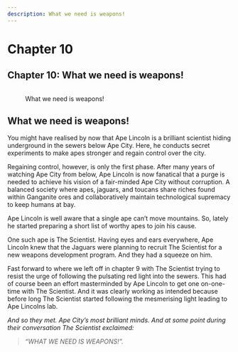 ```yaml
---
description: What we need is weapons!
---
```


# Chapter 10

## Chapter 10: What we need is weapons! <a href="#1801" id="1801"></a>

<figure><img src="https://miro.medium.com/v2/resize:fit:1400/1*SQj8nGVYPzsY9GVRuuz7Kg.png" alt=""><figcaption><p>What we need is weapons!</p></figcaption></figure>

## What we need is weapons! <a href="#e683" id="e683"></a>

You might have realised by now that Ape Lincoln is a brilliant scientist hiding underground in the sewers below Ape City. Here, he conducts secret experiments to make apes stronger and regain control over the city.

Regaining control, however, is only the first phase. After many years of watching Ape City from below, Ape Lincoln is now fanatical that a purge is needed to achieve his vision of a fair-minded Ape City without corruption. A balanced society where apes, jaguars, and toucans share riches found within Ganganite ores and collaboratively maintain technological supremacy to keep humans at bay.

Ape Lincoln is well aware that a single ape can’t move mountains. So, lately he started preparing a short list of worthy apes to join his cause.

One such ape is The Scientist. Having eyes and ears everywhere, Ape Lincoln knew that the Jaguars were planning to recruit The Scientist for a new weapons development program. And they had a squeeze on him.

Fast forward to where we left off in chapter 9 with The Scientist trying to resist the urge of following the pulsating red light into the sewers. This had of course been an effort masterminded by Ape Lincoln to get one on-one-time with The Scientist. And it was clearly working as intended because before long The Scientist started following the mesmerising light leading to Ape Lincolns lab.

_And so they met. Ape City’s most brilliant minds. And at some point during their conversation The Scientist exclaimed:_

> _“WHAT WE NEED IS WEAPONS!”._
